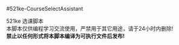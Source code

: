 #521ke-CourseSelectAssistant

521ke 选课脚本  
本脚本仅供编程学习交流使用，严禁用于其它用途，请于24小时内删除!  
**禁止以任何形式将本脚本编译为可执行文件后发布!**